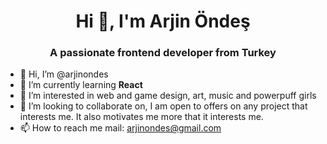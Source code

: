 
<h1 align="center">Hi 👋, I'm Arjin Öndeş</h1>
<h3 align="center">A passionate frontend developer from Turkey</h3>


- 👋 Hi, I’m @arjinondes
- 🌱 I’m currently learning **React**
- 👀 I’m interested in web and game design, art, music and powerpuff girls
- 💞️ I’m looking to collaborate on, I am open to offers on any project that interests me. It also motivates me more that it interests me.
- 📫 How to reach me mail: arjinondes@gmail.com





